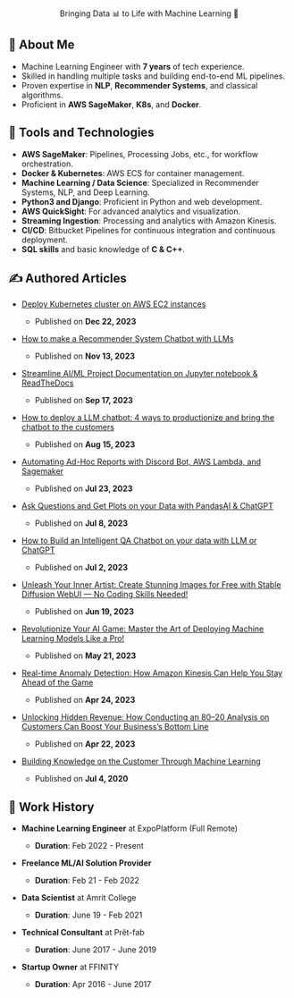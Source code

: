 <div align="center">
  <p>Bringing Data 📊 to Life with Machine Learning 🧠</p>
</div>

## 🚀 About Me

- Machine Learning Engineer with **7 years** of tech experience.
- Skilled in handling multiple tasks and building end-to-end ML pipelines.
- Proven expertise in **NLP**, **Recommender Systems**, and classical algorithms.
- Proficient in **AWS SageMaker**, **K8s**, and **Docker**.

## 💼 Tools and Technologies

- **AWS SageMaker**: Pipelines, Processing Jobs, etc., for workflow orchestration.
- **Docker & Kubernetes**: AWS ECS for container management.
- **Machine Learning / Data Science**: Specialized in Recommender Systems, NLP, and Deep Learning.
- **Python3 and Django**: Proficient in Python and web development.
- **AWS QuickSight**: For advanced analytics and visualization.
- **Streaming Ingestion**: Processing and analytics with Amazon Kinesis.
- **CI/CD**: Bitbucket Pipelines for continuous integration and continuous deployment.
- **SQL skills** and basic knowledge of **C & C++**.

## ✍️ Authored Articles

- [Deploy Kubernetes cluster on AWS EC2 instances](https://mrmaheshrajput.medium.com/deploy-kubernetes-cluster-on-aws-ec2-instances-f3eeca9e95f1)
  - Published on **Dec 22, 2023**

- [How to make a Recommender System Chatbot with LLMs](https://mrmaheshrajput.medium.com/how-to-make-a-recommender-system-chatbot-with-llms-770c12bbca4a)
  - Published on **Nov 13, 2023**

- [Streamline AI/ML Project Documentation on Jupyter notebook & ReadTheDocs](https://mrmaheshrajput.medium.com/streamline-ai-ml-project-documentation-on-jupyter-notebook-readthedocs-e010869a7ace)
  - Published on **Sep 17, 2023**

- [How to deploy a LLM chatbot: 4 ways to productionize and bring the chatbot to the customers](https://mrmaheshrajput.medium.com/how-to-deploy-a-llm-chatbot-7f1e10dd202e)
  - Published on **Aug 15, 2023**

- [Automating Ad-Hoc Reports with Discord Bot, AWS Lambda, and Sagemaker](https://medium.com/@mrmaheshrajput/automating-ad-hoc-reports-with-discord-bot-aws-lambda-and-sagemaker-25d40e371a8a)
  - Published on **Jul 23, 2023**

- [Ask Questions and Get Plots on your Data with PandasAI & ChatGPT](https://medium.com/@mrmaheshrajput/238e13ca1b9f)
  - Published on **Jul 8, 2023**

- [How to Build an Intelligent QA Chatbot on your data with LLM or ChatGPT](https://medium.com/@mrmaheshrajput/how-to-build-an-intelligent-qa-chatbot-on-your-data-with-llm-or-chatgpt-d0009d256dce)
  - Published on **Jul 2, 2023**

- [Unleash Your Inner Artist: Create Stunning Images for Free with Stable Diffusion WebUI — No Coding Skills Needed!](https://medium.com/@mrmaheshrajput/unleash-your-inner-artist-create-stunning-images-for-free-with-stable-diffusion-webui-no-coding-11eb3a4914df)
  - Published on **Jun 19, 2023**

- [Revolutionize Your AI Game: Master the Art of Deploying Machine Learning Models Like a Pro!](https://medium.com/@mrmaheshrajput/revolutionize-your-ai-game-master-the-art-of-deploying-machine-learning-models-like-a-pro-7702834ad041)
  - Published on **May 21, 2023**

- [Real-time Anomaly Detection: How Amazon Kinesis Can Help You Stay Ahead of the Game](https://medium.com/@mrmaheshrajput/real-time-anomaly-detection-how-amazon-kinesis-can-help-you-stay-ahead-of-the-game-229ae8b32e62)
  - Published on **Apr 24, 2023**

- [Unlocking Hidden Revenue: How Conducting an 80–20 Analysis on Customers Can Boost Your Business’s Bottom Line](https://medium.com/@mrmaheshrajput/unlocking-hidden-revenue-how-conducting-an-80-20-analysis-on-customers-can-boost-your-businesss-66307220a996)
  - Published on **Apr 22, 2023**

- [Building Knowledge on the Customer Through Machine Learning](https://medium.com/swlh/building-knowledge-on-customer-through-machine-learning-2785b344749f)
  - Published on **Jul 4, 2020**

## 📅 Work History

- **Machine Learning Engineer** at ExpoPlatform (Full Remote)
  - **Duration**: Feb 2022 - Present

- **Freelance ML/AI Solution Provider**
  - **Duration**: Feb 21 - Feb 2022

- **Data Scientist** at Amrit College
  - **Duration**: June 19 - Feb 2021

- **Technical Consultant** at Prêt-fab
  - **Duration**: June 2017 - June 2019

- **Startup Owner** at FFINITY
  - **Duration**: Apr 2016 - June 2017
